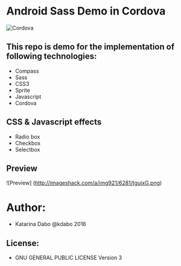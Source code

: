 Android Sass Demo in Cordova
============================

![Cordova](https://assets.toptal.io/uploads/blog/category/logo/385/cordova.png) 

This repo is demo for the implementation of following technologies:
-----------------------------------------------------------------------

* Compass
* Sass
* CSS3
* Sprite
* Javascript
* Cordova

CSS & Javascript effects
-------------------------

* Radio box 
* Checkbox
* Selectbox

Preview
--------
![Preview] (http://imageshack.com/a/img921/6281/tguixG.png)


Author:
========
* Katarina Dabo @kdabo 2016

License: 
--------
* GNU GENERAL PUBLIC LICENSE Version 3